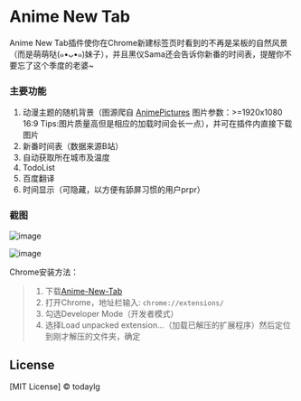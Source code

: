 Anime New Tab
==================


Anime New Tab插件使你在Chrome新建标签页时看到的不再是呆板的自然风景（而是萌萌哒(๑•ᴗ•๑)妹子），并且黑仪Sama还会告诉你新番的时间表，提醒你不要忘了这个季度的老婆~

### 主要功能

1. 动漫主题的随机背景（图源爬自 [AnimePictures](https://anime-pictures.net) 图片参数：>=1920x1080 16:9  Tips:图片质量高但是相应的加载时间会长一点），并可在插件内直接下载图片
2. 新番时间表（数据来源B站）
3. 自动获取所在城市及温度
4. TodoList
5. 百度翻译
6. 时间显示（可隐藏，以方便有舔屏习惯的用户prpr）

### 截图
![image](https://github.com/todaylg/Anime-New-Tab/blob/master/introduceImg/screenCut1.png)

![image](https://github.com/todaylg/Anime-New-Tab/blob/master/introduceImg/screenCut1.png)


Chrome安装方法：

> 1. 下载[Anime-New-Tab](https://github.com/todaylg/Anime-New-Tab/)
> 2. 打开Chrome，地址栏输入: `chrome://extensions/`
> 3. 勾选Developer Mode（开发者模式）
> 4. 选择Load unpacked extension...（加载已解压的扩展程序）然后定位到刚才解压的文件夹，确定

## License

[MIT License] © todaylg
